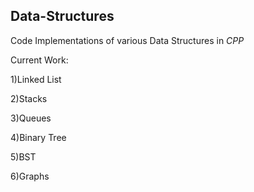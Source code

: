 ## Data-Structures
Code Implementations of various Data Structures in *CPP*

Current Work:

1)Linked List

2)Stacks

3)Queues

4)Binary Tree

5)BST

6)Graphs
